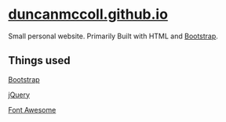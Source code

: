 # [duncanmccoll.github.io][d]

Small personal website.  Primarily Built with HTML and [Bootstrap][B].

## Things used
[Bootstrap][B]

[jQuery][J]

[Font Awesome][FA]



[J]:https://jquery.com
[B]:https://getbootstrap.com
[Ori]:http://oridomi.com
[FA]:http://fortawesome.github.io/Font-Awesome/icons
[d]:duncanmccoll.github.io
